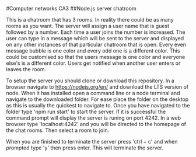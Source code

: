 #Computer networks CA3
##Node.js server chatroom

This is a chatroom that has 3 rooms. In reality there could be as many rooms as you want. The server will assign a user name that is guest followed by a number. Each time a user joins the number is increased. The user can type in a message which will be sent to the server and displayed on any other instances of that particular chatroom that is open. Every even message bubble is one color and every odd one is a different color. This could be customised so that the users message is one color and everyone else's is a different color. Users get notified when another user enters or leaves the room.

To setup the server you should clone or download this repository. In a browser navigate to https://nodejs.org/en/ and download the LTS version of node. When it has installed open a command line or a node terminal and navigate to the downloaded folder. For ease place the folder on the desktop as this is usually the quickest to navigate to. Once you have navigated to the folder type 'npm run start' to start the server. If it is successful the command prompt will display the server is runing on port 4242. In a web browser type 'localhost:4242' and you will be directed to the homepage of the chat rooms. Then select a room to join.

When you are finished to terminate the server press 'ctrl + c' and when prompted type 'y' then press enter. This will terminate the server. 
